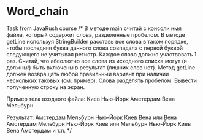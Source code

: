 # Word_chain
Task from JavaRush course
/*
В методе main считай с консоли имя файла, который содержит слова, разделенные пробелом.
В методе getLine используя StringBuilder расставь все слова в таком порядке, чтобы последняя буква данного слова совпадала с первой буквой следующего не учитывая регистр.
Каждое слово должно участвовать 1 раз.
Считай, что абсолютно все слова из исходного списка могут (и должны!) быть включены в результат (лишних слов нет).
Метод getLine должен возвращать любой правильный вариант при наличии нескольких таковых (см. пример).
Слова разделять пробелом.
Вывести полученную строку на экран.

Пример тела входного файла:
Киев Нью-Йорк Амстердам Вена Мельбурн

Результат:
Амстердам Мельбурн Нью-Йорк Киев Вена
или
Вена Амстердам Мельбурн Нью-Йорк Киев
или
Мельбурн Нью-Йорк Киев Вена Амстердам
и т.п.
*/

